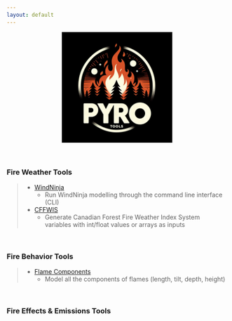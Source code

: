 ```yaml
---
layout: default
---
```


<p align="center" width="100%">
    <img width="50%" src="assets/PYroTools_Image.jpg">
</p>
<p>&nbsp;</p>

### Fire Weather Tools
> - [WindNinja](https://github.com/gagreene/WindNinja)
>     - Run WindNinja modelling through the command line interface (CLI)
> - [CFFWIS](https://github.com/gagreene/cffdrs)
>     - Generate Canadian Forest Fire Weather Index System variables with int/float values or arrays as inputs
<p>&nbsp;</p>

### Fire Behavior Tools
> - [Flame Components](https://github.com/gagreene/Flame_Components)
>     - Model all the components of flames (length, tilt, depth, height)
<p>&nbsp;</p>

### Fire Effects & Emissions Tools
>

<p>&nbsp;</p>
